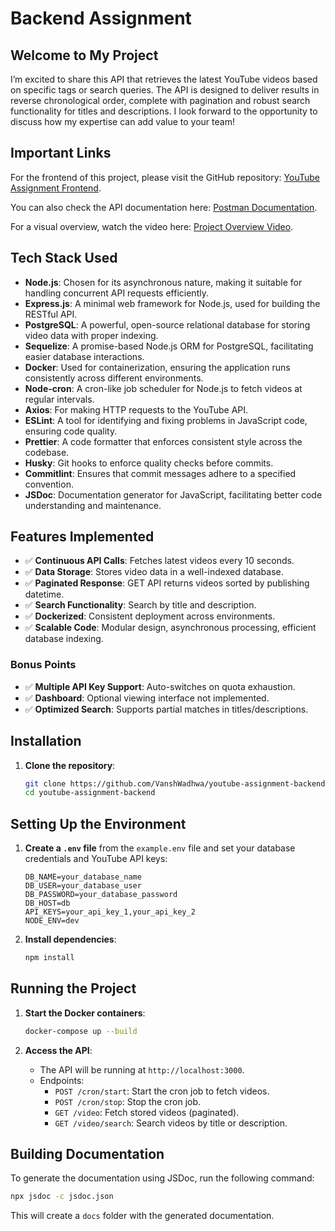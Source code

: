 

# Backend Assignment


## Welcome to My Project

I’m excited to share this API that retrieves the latest YouTube videos based on specific tags or search queries. The API is designed to deliver results in reverse chronological order, complete with pagination and robust search functionality for titles and descriptions. I look forward to the opportunity to discuss how my expertise can add value to your team!

## Important Links

For the frontend of this project, please visit the GitHub repository: [YouTube Assignment Frontend](https://github.com/VanshWadhwa/youtube-assignment-frontend).

You can also check the API documentation here: [Postman Documentation](https://documenter.getpostman.com/view/38631609/2sAXqy3Kbj).

For a visual overview, watch the video here: [Project Overview Video](https://youtu.be/xEcN8J2foOg).

## Tech Stack Used

- **Node.js**: Chosen for its asynchronous nature, making it suitable for handling concurrent API requests efficiently.
- **Express.js**: A minimal web framework for Node.js, used for building the RESTful API.
- **PostgreSQL**: A powerful, open-source relational database for storing video data with proper indexing.
- **Sequelize**: A promise-based Node.js ORM for PostgreSQL, facilitating easier database interactions.
- **Docker**: Used for containerization, ensuring the application runs consistently across different environments.
- **Node-cron**: A cron-like job scheduler for Node.js to fetch videos at regular intervals.
- **Axios**: For making HTTP requests to the YouTube API.
- **ESLint**: A tool for identifying and fixing problems in JavaScript code, ensuring code quality.
- **Prettier**: A code formatter that enforces consistent style across the codebase.
- **Husky**: Git hooks to enforce quality checks before commits.
- **Commitlint**: Ensures that commit messages adhere to a specified convention.
- **JSDoc**: Documentation generator for JavaScript, facilitating better code understanding and maintenance.

## Features Implemented

- ✅ **Continuous API Calls**: Fetches latest videos every 10 seconds.
- ✅ **Data Storage**: Stores video data in a well-indexed database.
- ✅ **Paginated Response**: GET API returns videos sorted by publishing datetime.
- ✅ **Search Functionality**: Search by title and description.
- ✅ **Dockerized**: Consistent deployment across environments.
- ✅ **Scalable Code**: Modular design, asynchronous processing, efficient database indexing.

### Bonus Points

- ✅ **Multiple API Key Support**: Auto-switches on quota exhaustion.
- ✅ **Dashboard**: Optional viewing interface not implemented.
- ✅ **Optimized Search**: Supports partial matches in titles/descriptions.


## Installation

1. **Clone the repository**:
   ```bash
   git clone https://github.com/VanshWadhwa/youtube-assignment-backend
   cd youtube-assignment-backend
   ```

## Setting Up the Environment

1. **Create a `.env` file** from the `example.env` file and set your database credentials and YouTube API keys:

   ```env
   DB_NAME=your_database_name
   DB_USER=your_database_user
   DB_PASSWORD=your_database_password
   DB_HOST=db
   API_KEYS=your_api_key_1,your_api_key_2
   NODE_ENV=dev

3. **Install dependencies**:
   ```bash
   npm install
   ```

## Running the Project

1. **Start the Docker containers**:
   ```bash
   docker-compose up --build
   ```

2. **Access the API**:
   - The API will be running at `http://localhost:3000`.
   - Endpoints:
     - `POST /cron/start`: Start the cron job to fetch videos.
     - `POST /cron/stop`: Stop the cron job.
     - `GET /video`: Fetch stored videos (paginated).
     - `GET /video/search`: Search videos by title or description.



## Building Documentation

To generate the documentation using JSDoc, run the following command:
```bash
npx jsdoc -c jsdoc.json
```
This will create a `docs` folder with the generated documentation.
